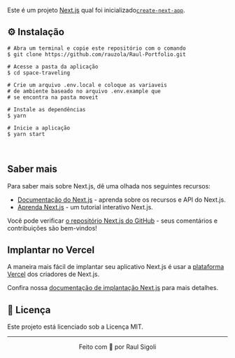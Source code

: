 Este é um projeto [Next.js](https://nextjs.org/) qual foi inicializado[`create-next-app`](https://github.com/vercel/next.js/tree/canary/packages/create-next-app).

## ⚙️ Instalação
```
# Abra um terminal e copie este repositório com o comando
$ git clone https://github.com/rauzola/Raul-Portfolio.git
```

```
# Acesse a pasta da aplicação
$ cd space-traveling

# Crie um arquivo .env.local e coloque as variaveis
# de ambiente baseado no arquivo .env.example que
# se encontra na pasta moveit

# Instale as dependências
$ yarn

# Inicie a aplicação
$ yarn start

```

&nbsp;


## Saber mais

Para saber mais sobre Next.js, dê uma olhada nos seguintes recursos:

- [Documentação do Next.js](https://nextjs.org/docs) - aprenda sobre os recursos e API do Next.js.
- [Aprenda Next.js](https://nextjs.org/learn) -  um tutorial interativo Next.js.

Você pode verificar [o repositório Next.js do GitHub](https://github.com/vercel/next.js/) - seus comentários e contribuições são bem-vindos!

## Implantar no Vercel

A maneira mais fácil de implantar seu aplicativo Next.js é usar a [plataforma Vercel](https://vercel.com/import?utm_medium=default-template&filter=next.js&utm_source=create-next-app&utm_campaign=create-next-app-readme) dos criadores de Next.js.

Confira nossa [documentação de implantação Next.js](https://nextjs.org/docs/deployment) para mais detalhes.


## 📝 Licença

Este projeto está licenciado sob a Licença MIT.


---

<p align="center">Feito com 💙 por Raul Sigoli</p>
